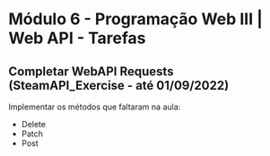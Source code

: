 # Módulo 6 - Programação Web III | Web API - Tarefas

## Completar WebAPI Requests (SteamAPI_Exercise - até 01/09/2022)

Implementar os métodos que faltaram na aula:
- Delete
- Patch
- Post
